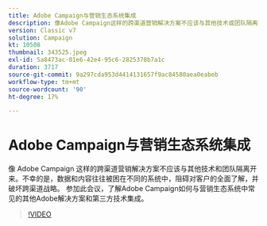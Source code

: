 ```yaml
---
title: Adobe Campaign与营销生态系统集成
description: 像Adobe Campaign这样的跨渠道营销解决方案不应该与其他技术或团队隔离开来。
version: Classic v7
solution: Campaign
kt: 10508
thumbnail: 343525.jpeg
exl-id: 5a8473ac-01e6-42e4-95c6-2825378b7a1c
duration: 3717
source-git-commit: 9a297cda953d4414131657f9ac84580aea0eabeb
workflow-type: tm+mt
source-wordcount: '90'
ht-degree: 17%

---
```


# Adobe Campaign与营销生态系统集成

像 Adobe Campaign 这样的跨渠道营销解决方案不应该与其他技术和团队隔离开来。不幸的是，数据和内容往往被困在不同的系统中，阻碍对客户的全面了解，并破坏跨渠道战略。 参加此会议，了解Adobe Campaign如何与营销生态系统中常见的其他Adobe解决方案和第三方技术集成。

>[!VIDEO](https://video.tv.adobe.com/v/343525/?quality=12&learn=on)
